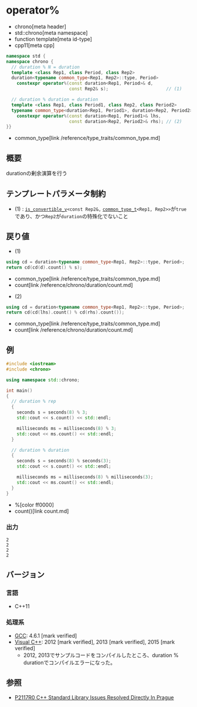# operator%
* chrono[meta header]
* std::chrono[meta namespace]
* function template[meta id-type]
* cpp11[meta cpp]

```cpp
namespace std {
namespace chrono {
  // duration % N = duration
  template <class Rep1, class Period, class Rep2>
  duration<typename common_type<Rep1, Rep2>::type, Period>
    constexpr operator%(const duration<Rep1, Period>& d,
                        const Rep2& s);                      // (1)

  // duration % duration = duration
  template <class Rep1, class Period1, class Rep2, class Period2>
  typename common_type<duration<Rep1, Period1>, duration<Rep2, Period2>>::type
    constexpr operator%(const duration<Rep1, Period1>& lhs,
                        const duration<Rep2, Period2>& rhs); // (2)
}}
```
* common_type[link /reference/type_traits/common_type.md]

## 概要
durationの剰余演算を行う


## テンプレートパラメータ制約
- (1) : [`is_convertible_v`](/reference/type_traits/is_convertible.md)`<const Rep2&,` [`common_type_t`](/reference/type_traits/common_type.md)`<Rep1, Rep2>>`が`true`であり、かつ`Rep2`が`duration`の特殊化でないこと


## 戻り値
- (1)

```cpp
using cd = duration<typename common_type<Rep1, Rep2>::type, Period>;
return cd(cd(d).count() % s);
```
* common_type[link /reference/type_traits/common_type.md]
* count[link /reference/chrono/duration/count.md]

- (2)

```cpp
using cd = duration<typename common_type<Rep1, Rep2>::type, Period>;
return cd(cd(lhs).count() % cd(rhs).count());
```
* common_type[link /reference/type_traits/common_type.md]
* count[link /reference/chrono/duration/count.md]

## 例
```cpp example
#include <iostream>
#include <chrono>

using namespace std::chrono;

int main()
{
  // duration % rep
  {
    seconds s = seconds(8) % 3;
    std::cout << s.count() << std::endl;

    milliseconds ms = milliseconds(8) % 3;
    std::cout << ms.count() << std::endl;
  }

  // duration % duration
  {
    seconds s = seconds(8) % seconds(3);
    std::cout << s.count() << std::endl;

    milliseconds ms = milliseconds(8) % milliseconds(3);
    std::cout << ms.count() << std::endl;
  }
}
```
* %[color ff0000]
* count()[link count.md]

### 出力
```
2
2
2
2
```

## バージョン
### 言語
- C++11

### 処理系
- [GCC](/implementation.md#gcc): 4.6.1 [mark verified]
- [Visual C++](/implementation.md#visual_cpp): 2012 [mark verified], 2013 [mark verified], 2015 [mark verified]
    - 2012, 2013でサンプルコードをコンパイルしたところ、duration % durationでコンパイルエラーになった。


## 参照
- [P2117R0 C++ Standard Library Issues Resolved Directly In Prague](http://www.open-std.org/jtc1/sc22/wg21/docs/papers/2020/p2117r0.html)
